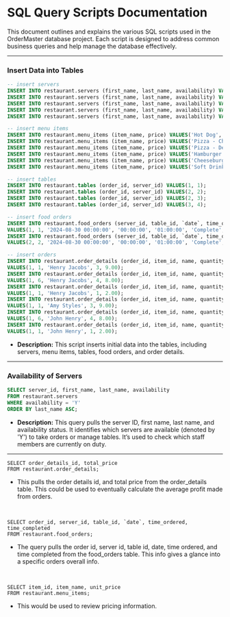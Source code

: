 # SQL Query Scripts Documentation

This document outlines and explains the various SQL scripts used in the OrderMaster database project. Each script is designed to address common business queries and help manage the database effectively.

---

### Insert Data into Tables

```sql
-- insert servers
INSERT INTO restaurant.servers (first_name, last_name, availability) VALUES('John', 'Doe', 'Y');
INSERT INTO restaurant.servers (first_name, last_name, availability) VALUES('Jane', 'Doe', 'N');
INSERT INTO restaurant.servers (first_name, last_name, availability) VALUES('John', 'Smith', 'Y');
INSERT INTO restaurant.servers (first_name, last_name, availability) VALUES('Derrick', 'Jones', 'Y');
INSERT INTO restaurant.servers (first_name, last_name, availability) VALUES('Tody', 'Phillip', 'Y');

-- insert menu items
INSERT INTO restaurant.menu_items (item_name, price) VALUES('Hot Dog', 2.00);
INSERT INTO restaurant.menu_items (item_name, price) VALUES('Pizza - Cheese', 3.00);
INSERT INTO restaurant.menu_items (item_name, price) VALUES('Pizza - Deluxe', 4.00);
INSERT INTO restaurant.menu_items (item_name, price) VALUES('Hamburger', 3.00);
INSERT INTO restaurant.menu_items (item_name, price) VALUES('Cheeseburger', 3.20);
INSERT INTO restaurant.menu_items (item_name, price) VALUES('Soft Drink', 2.00);

-- insert tables
INSERT INTO restaurant.tables (order_id, server_id) VALUES(1, 1);
INSERT INTO restaurant.tables (order_id, server_id) VALUES(2, 2);
INSERT INTO restaurant.tables (order_id, server_id) VALUES(2, 3);
INSERT INTO restaurant.tables (order_id, server_id) VALUES(3, 4);

-- insert food orders 
INSERT INTO restaurant.food_orders (server_id, table_id, `date`, time_ordered, time_completed, status, special_instructions) 
VALUES(1, 1, '2024-08-30 00:00:00', '00:00:00', '01:00:00', 'Complete', 'drink - root beer');
INSERT INTO restaurant.food_orders (server_id, table_id, `date`, time_ordered, time_completed, status, special_instructions) 
VALUES(2, 2, '2024-08-30 00:00:00', '00:00:00', '01:00:00', 'Complete', 'drink - root beer');

-- insert orders
INSERT INTO restaurant.order_details (order_id, item_id, name, quantity, total_price) 
VALUES(1, 1, 'Henry Jacobs', 3, 9.00);
INSERT INTO restaurant.order_details (order_id, item_id, name, quantity, total_price) 
VALUES(1, 6, 'Henry Jacobs', 4, 8.00);
INSERT INTO restaurant.order_details (order_id, item_id, name, quantity, total_price) 
VALUES(1, 1, 'Henry Jacobs', 1, 2.00);
INSERT INTO restaurant.order_details (order_id, item_id, name, quantity, total_price) 
VALUES(1, 1, 'Amy Styles', 3, 9.00);
INSERT INTO restaurant.order_details (order_id, item_id, name, quantity, total_price) 
VALUES(1, 6, 'John Henry', 4, 8.00);
INSERT INTO restaurant.order_details (order_id, item_id, name, quantity, total_price) 
VALUES(1, 1, 'John Henry', 1, 2.00);
```

* **Description:** This script inserts initial data into the tables, including servers, menu items, tables, food orders, and order details.

---

### Availability of Servers

```sql
SELECT server_id, first_name, last_name, availability
FROM restaurant.servers
WHERE availability = 'Y'
ORDER BY last_name ASC;
```
* **Description:** This query pulls the server ID, first name, last name, and availability status. It identifies which servers are available (denoted by 'Y') to take orders or manage tables. It’s used to check which staff members are currently on duty.

---


```
SELECT order_details_id, total_price
FROM restaurant.order_details;
```
- This pulls the order details id, and total price from the order_details table. This could be used to eventually calculate the average profit made from orders.
<br>

```
SELECT order_id, server_id, table_id, `date`, time_ordered, time_completed
FROM restaurant.food_orders;
```
- The query pulls the order id, server id, table id, date, time ordered, and time completed from the food_orders table. This info gives a glance into a specific orders overall info.
<br>

```
SELECT item_id, item_name, unit_price
FROM restaurant.menu_items;
```
- This would be used to review pricing information.
